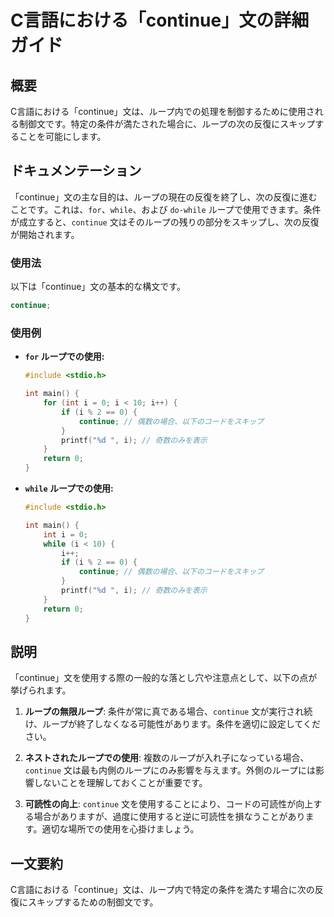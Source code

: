 <!--
Meta Description: # C言語における「continue」文の詳細ガイド ## 概要 C言語における「continue」文は、ループ内での処理を制御するために使用される制御文です。特定の条件が満たされた場合に、ループの次の反復にスキップすることを可能にします。 ## ドキュメンテーション 「continue」文の主な目...
Meta Keywords: continue, while, int, c言語における, ループでの使用
-->

# C言語における「continue」文の詳細ガイド

## 概要
C言語における「continue」文は、ループ内での処理を制御するために使用される制御文です。特定の条件が満たされた場合に、ループの次の反復にスキップすることを可能にします。

## ドキュメンテーション
「continue」文の主な目的は、ループの現在の反復を終了し、次の反復に進むことです。これは、`for`、`while`、および `do-while` ループで使用できます。条件が成立すると、`continue` 文はそのループの残りの部分をスキップし、次の反復が開始されます。

### 使用法
以下は「continue」文の基本的な構文です。

```c
continue;
```

### 使用例
- **`for` ループでの使用:**
  ```c
  #include <stdio.h>

  int main() {
      for (int i = 0; i < 10; i++) {
          if (i % 2 == 0) {
              continue; // 偶数の場合、以下のコードをスキップ
          }
          printf("%d ", i); // 奇数のみを表示
      }
      return 0;
  }
  ```

- **`while` ループでの使用:**
  ```c
  #include <stdio.h>

  int main() {
      int i = 0;
      while (i < 10) {
          i++;
          if (i % 2 == 0) {
              continue; // 偶数の場合、以下のコードをスキップ
          }
          printf("%d ", i); // 奇数のみを表示
      }
      return 0;
  }
  ```

## 説明
「continue」文を使用する際の一般的な落とし穴や注意点として、以下の点が挙げられます。

1. **ループの無限ループ**: 条件が常に真である場合、`continue` 文が実行され続け、ループが終了しなくなる可能性があります。条件を適切に設定してください。
   
2. **ネストされたループでの使用**: 複数のループが入れ子になっている場合、`continue` 文は最も内側のループにのみ影響を与えます。外側のループには影響しないことを理解しておくことが重要です。

3. **可読性の向上**: `continue` 文を使用することにより、コードの可読性が向上する場合がありますが、過度に使用すると逆に可読性を損なうことがあります。適切な場所での使用を心掛けましょう。

## 一文要約
C言語における「continue」文は、ループ内で特定の条件を満たす場合に次の反復にスキップするための制御文です。